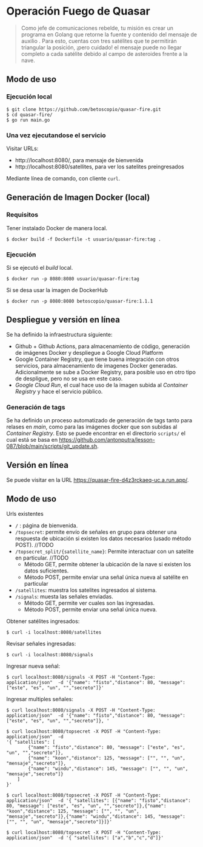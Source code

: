 # Operación Fuego de Quasar


> Como jefe de comunicaciones rebelde, tu misión es crear un programa en Golang que retorne la fuente y contenido del mensaje de  auxilio . Para esto, cuentas con tres satélites que te permitirán triangular la posición, ¡pero cuidado! el mensaje puede no llegar completo a cada satélite debido al campo de asteroides frente a la nave.

## Modo de uso

### Ejecución local

```
$ git clone https://github.com/betoscopio/quasar-fire.git
$ cd quasar-fire/
$ go run main.go
```

### Una vez ejecutandose el servicio

Visitar URLs:
- http://localhost:8080/, para mensaje de bienvenida
- http://localhost:8080/satellites, para ver los satelites preingresados

Mediante línea de comando, con cliente `curl`.

## Generación de Imagen Docker (local)


### Requisitos

Tener instalado Docker de manera local.

```
$ docker build -f Dockerfile -t usuario/quasar-fire:tag .
```

### Ejecución

Si se ejecutó el *build* local.
```
$ docker run -p 8080:8080 usuario/quasar-fire:tag
```

Si se desa usar la imagen de DockerHub
```
$ docker run -p 8080:8080 betoscopio/quasar-fire:1.1.1
```

## Despliegue y versión en línea

Se ha definido la infraestructura siguiente:

- Github + Github Actions, para almacenamiento de código, generación de imágenes Docker y despliegue a Google Cloud Platform
- Google Container Registry, que tiene buena integración con otros servicios, para almacenamiento de imagenes Docker generadas. Adicionalmente se sube a Docker Registry, para posible uso en otro tipo de despligue, pero no se usa en este caso.
- *Google Cloud Run*, el cual hace uso de la imagen subida al *Container Registry* y hace el servicio público.

### Generación de tags

Se ha definido un proceso automatizado de generación de tags tanto para relases en *main*, como para las imágenes docker que son subidas al *Container Registry*. Esto se puede encontrar en el directorio `scripts/` el cual está se basa en https://github.com/antonputra/lesson-087/blob/main/scripts/git_update.sh. 

## Versión en línea

Se puede visitar en la URL https://quasar-fire-d4z3rckaeq-uc.a.run.app/.

## Modo de uso

Urls existentes

- `/` : página de bienvenida.
- `/topsecret`: permite envío de señales en grupo para obtener una respuesta de ubicación si existen los datos necesarios (usado método POST). //TODO
- `/topsecret_split/{satellite_name}`: Permite interactuar con un satelite en particular. //TODO
  - Método GET, permite obtener la ubicación de la nave si existen los datos suficientes.
  - Método POST, permite enviar una señal única nueva al satélite en particular
- `/satellites`: muestra los satelites ingresados al sistema.
- `/signals`: muesta las señales enviadas. 
  - Método GET, permite ver cuales son las ingresadas.
  - Método POST, permite enviar una señal única nueva.

Obtener satélites ingresados:
```
$ curl -i localhost:8080/satellites
```

Revisar señales ingresadas:
```
$ curl -i localhost:8080/signals
```

Ingresar nueva señal:
```
$ curl localhost:8080/signals -X POST -H "Content-Type: application/json"  -d '{"name": "fisto","distance": 80, "message": ["este", "es", "un", "","secreto"]}'
```

Ingresar multiples señales:

```
$ curl localhost:8080/signals -X POST -H "Content-Type: application/json"  -d '{"name": "fisto","distance": 80, "message": ["este", "es", "un", "","secreto"]}, '
```

```
$ curl localhost:8080/topsecret -X POST -H "Content-Type: application/json"  -d           
'{ "satellites": [                                                                      
        {"name": "fisto","distance": 80, "message": ["este", "es", "un", "","secreto"]},
        {"name": "koon","distance": 125, "message": ["", "", "un", "mensaje","secreto"]},
        {"name": "windu","distance": 145, "message": ["", "", "un", "mensaje","secreto"]}
    ]
}'
```

```
$ curl localhost:8080/topsecret -X POST -H "Content-Type: application/json"  -d '{ "satellites": [{"name": "fisto","distance": 80, "message": ["este", "es", "un", "","secreto"]},{"name": "koon","distance": 125, "message": ["", "", "un", "mensaje","secreto"]},{"name": "windu","distance": 145, "message": ["", "", "un", "mensaje","secreto"]}]}'
```

```
$ curl localhost:8080/topsecret -X POST -H "Content-Type: application/json"  -d '{ "satellites": ["a","b","c","d"]}'
```